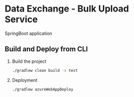 # Data Exchange - Bulk Upload Service
SpringBoot application

## Build and Deploy from CLI
1. Build the project
    ```bash
    ./gradlew clean build -x test
    ```
2. Deployment
    ```bash
    ./gradlew azureWebAppDeploy
    ```
